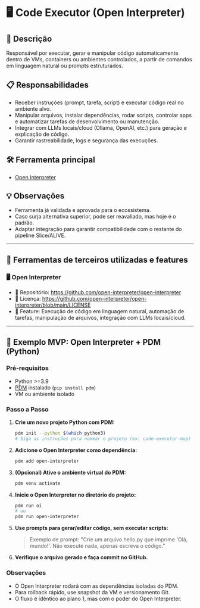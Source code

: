 # 🖥️ Code Executor (Open Interpreter)

## 📝 Descrição
Responsável por executar, gerar e manipular código automaticamente dentro de VMs, containers ou ambientes controlados, a partir de comandos em linguagem natural ou prompts estruturados.

## 📋 Responsabilidades
- Receber instruções (prompt, tarefa, script) e executar código real no ambiente alvo.
- Manipular arquivos, instalar dependências, rodar scripts, controlar apps e automatizar tarefas de desenvolvimento ou manutenção.
- Integrar com LLMs locais/cloud (Ollama, OpenAI, etc.) para geração e explicação de código.
- Garantir rastreabilidade, logs e segurança das execuções.

## 🛠️ Ferramenta principal
- [Open Interpreter](https://docs.openinterpreter.com/getting-started/introduction)

## 💡 Observações
- Ferramenta já validada e aprovada para o ecossistema.
- Caso surja alternativa superior, pode ser reavaliado, mas hoje é o padrão.
- Adaptar integração para garantir compatibilidade com o restante do pipeline Slice/ALIVE.

---

## 🧩 Ferramentas de terceiros utilizadas e features

### 🖥️ Open Interpreter
- 🔗 Repositório: https://github.com/open-interpreter/open-interpreter
- 📄 Licença: https://github.com/open-interpreter/open-interpreter/blob/main/LICENSE
- 🚀 Feature: Execução de código em linguagem natural, automação de tarefas, manipulação de arquivos, integração com LLMs locais/cloud.

---

## 🚀 Exemplo MVP: Open Interpreter + PDM (Python)

### Pré-requisitos
- Python >=3.9
- [PDM](https://pdm.fming.dev/latest/) instalado (`pip install pdm`)
- VM ou ambiente isolado

### Passo a Passo

1. **Crie um novo projeto Python com PDM:**
   ```bash
   pdm init --python $(which python3)
   # Siga as instruções para nomear o projeto (ex: code-executor-mvp)
   ```
2. **Adicione o Open Interpreter como dependência:**
   ```bash
   pdm add open-interpreter
   ```
3. **(Opcional) Ative o ambiente virtual do PDM:**
   ```bash
   pdm venv activate
   ```
4. **Inicie o Open Interpreter no diretório do projeto:**
   ```bash
   pdm run oi
   # ou
   pdm run open-interpreter
   ```
5. **Use prompts para gerar/editar código, sem executar scripts:**
   > Exemplo de prompt: "Crie um arquivo hello.py que imprime 'Olá, mundo!'. Não execute nada, apenas escreva o código."

6. **Verifique o arquivo gerado e faça commit no GitHub.**

### Observações
- O Open Interpreter rodará com as dependências isoladas do PDM.
- Para rollback rápido, use snapshot da VM e versionamento Git.
- O fluxo é idêntico ao plano 1, mas com o poder do Open Interpreter.

